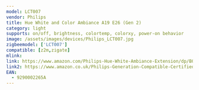 ```yaml
---
model: LCT007
vendor: Philips
title: Hue White and Color Ambiance A19 E26 (Gen 2)
category: light
supports: on/off, brightness, colortemp, colorxy, power-on behavior
image: /assets/images/devices/Philips_LCT007.jpg
zigbeemodel: ['LCT007'] 
compatible: [z2m,zigate]
mlink: 
link: https://www.amazon.com/Philips-Hue-White-Ambiance-Extension/dp/B017OR0IVM
link2: https://www.amazon.co.uk/Philips-Generation-Compatible-Certified-Refurbished/dp/B06XPSPCS5
EAN: 
  - 9290002265A
---
```

